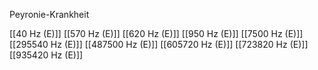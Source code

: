 Peyronie-Krankheit

[[40 Hz (E)]]
[[570 Hz (E)]]
[[620 Hz (E)]]
[[950 Hz (E)]]
[[7500 Hz (E)]]
[[295540 Hz (E)]]
[[487500 Hz (E)]]
[[605720 Hz (E)]]
[[723820 Hz (E)]]
[[935420 Hz (E)]]